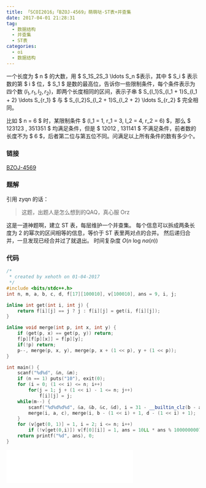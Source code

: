 ```yaml
---
title: 「SCOI2016」「BZOJ-4569」萌萌哒-ST表+并查集
date: 2017-04-01 21:28:31
tag:
  - 数据结构
  - 并查集
  - ST表
categories:
  - oi
  - 数据结构
---
```

一个长度为 $ n $ 的大数，用 $ S_1S_2S_3 \ldots S_n $表示，其中 $ S_i $ 表示数的第 $ i $ 位，$ S_1 $ 是数的最高位，告诉你一些限制条件，每个条件表示为四个数 $( l_1, r_1, l_2, r_2 )$，即两个长度相同的区间，表示子串 $ S_{l_1}S_{l_1 + 1}S_{l_1 + 2} \ldots S_{r_1} $ 与 $ S_{l_2}S_{l_2 + 1}S_{l_2 + 2} \ldots S_{r_2} $ 完全相同。

比如 $ n = 6 $ 时，某限制条件 $ (l_1 = 1, r_1 = 3, l_2 = 4, r_2 = 6) $，那么 $ 123123 $,$ 351351 $ 均满足条件，但是 $ 12012 $,$ 131141 $ 不满足条件，前者数的长度不为 $ 6 $，后者第二位与第五位不同。问满足以上所有条件的数有多少个。
<!-- more -->
### 链接
[BZOJ-4569](http://www.lydsy.com/JudgeOnline/problem.php?id=4569)
### 题解
引用 zyqn 的话：
> 这题，出题人是怎么想到的QAQ，真心服 Orz

这是一道神题啊，建立 ST 表，每层维护一个并查集。
每个信息可以拆成两条长度为 $2$ 的幂次的区间相等的信息，等价于 ST 表里两对点的合并。
然后递归合并，一旦发现已经合并过了就退出。
时间复杂度 $O(n \text{ log } n \alpha(n))$
### 代码
``` cpp
/*
 * created by xehoth on 01-04-2017
 */
#include <bits/stdc++.h>
int n, m, a, b, c, d, f[17][100010], v[100010], ans = 9, i, j;

inline int get(int i, int j) {
    return f[i][j] == j ? j : f[i][j] = get(i, f[i][j]);
}

inline void merge(int p, int x, int y) {
    if (get(p, x) == get(p, y)) return;
    f[p][f[p][x]] = f[p][y];
    if(!p) return;
    p--, merge(p, x, y), merge(p, x + (1 << p), y + (1 << p));
}

int main() {
    scanf("%d%d", &n, &m);
    if (n == 1) puts("10"), exit(0);
    for (i = 0; (1 << i) <= n; i++) 
        for(j = 1; j + (1 << i) - 1 <= n; j++)
            f[i][j] = j;
    while(m--) {
        scanf("%d%d%d%d", &a, &b, &c, &d), i = 31 - __builtin_clz(b - a + 1);
        merge(i, a, c), merge(i, b - (1 << i) + 1, d - (1 << i) + 1);
    }
    for (v[get(0, 1)] = 1, i = 2; i <= n; i++)
        if (!v[get(0,i)]) v[f[0][i]] = 1, ans = 10LL * ans % 1000000007;
    return printf("%d", ans), 0;
}
```
<iframe frameborder="no" border="0" marginwidth="0" marginheight="0" width=330 height=86 src="//music.163.com/outchain/player?type=2&id=835806&auto=1&height=66"></iframe>